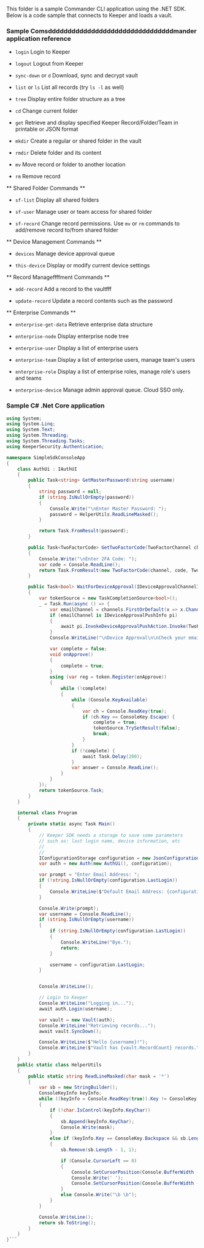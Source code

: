 This folder is a sample Commander CLI application using the .NET SDK.  Below is a code sample that connects to Keeper and loads a vault.

### Sample Comsddddddddddddddddddddddddddddddddmander application reference 

* ```login``` Login to Keeper

* ```logout``` Logout from Keeper

* ```sync-down``` or ```d``` Download, sync and decrypt vault

* ```list``` or ```ls``` List all records (try ```ls -l``` as well)

* ```tree``` Display entire folder structure as a tree

* ```cd``` Change current folder

* ```get``` Retrieve and display specified Keeper Record/Folder/Team in printable or JSON format

* ```mkdir``` Create a regular or shared folder in the vault

* ```rmdir``` Delete folder and its content

* ```mv``` Move record or folder to another location

* ```rm``` Remove record

** Shared Folder Commands **

* ```sf-list``` Display all shared folders

* ```sf-user``` Manage user or team access for shared folder

* ```sf-record``` Change record permissions. Use `mv` or `rm` commands to add/remove record to/from shared folder

** Device Management Commands **

* ```devices``` Manage device approval queue

* ```this-device``` Display or modify current device settings

** Record Manageffffment Commands **

* ```add-record``` Add a record to the vaultfff

* ```update-record``` Update a record contents such as the password

** Enterprise Commands **

* ```enterprise-get-data``` Retrieve enterprise data structure

* ```enterprise-node``` Display enterprise node tree

* ```enterprise-user``` Display a list of enterprise users

* ```enterprise-team``` Display a list of enterprise users, manage team's users

* ```enterprise-role``` Display a list of enterprise roles, manage role's users and teams

* ```enterprise-device``` Manage admin approval queue. Cloud SSO only.

### Sample C# .Net Core application

```csharp
using System;
using System.Linq;
using System.Text;
using System.Threading;
using System.Threading.Tasks;
using KeeperSecurity.Authentication;

namespace SimpleSdkConsoleApp
{
    class AuthUi : IAuthUI
    {
        public Task<string> GetMasterPassword(string username)
        {
            string password = null;
            if (string.IsNullOrEmpty(password))
            {
                Console.Write("\nEnter Master Password: ");
                password = HelperUtils.ReadLineMasked();
            }

            return Task.FromResult(password);
        }

        public Task<TwoFactorCode> GetTwoFactorCode(TwoFactorChannel channel, ITwoFactorChannelInfo[] channels, CancellationToken token)
        {
            Console.Write("\nEnter 2FA Code: ");
            var code = Console.ReadLine();
            return Task.FromResult(new TwoFactorCode(channel, code, TwoFactorDuration.Forever));
        }

        public Task<bool> WaitForDeviceApproval(IDeviceApprovalChannelInfo[] channels, CancellationToken token)
        {
            var tokenSource = new TaskCompletionSource<bool>();
            _ = Task.Run(async () => {
                var emailChannel = channels.FirstOrDefault(x => x.Channel == DeviceApprovalChannel.Email);
                if (emailChannel is IDeviceApprovalPushInfo pi)
                {
                    await pi.InvokeDeviceApprovalPushAction.Invoke(TwoFactorDuration.EveryLogin);
                }
                Console.WriteLine("\nDevice Approval\n\nCheck your email, approve your device by clicking verification link\n<Esc> to cancel");

                var complete = false;
                void onApprove()
                {
                    complete = true;
                }
                using (var reg = token.Register(onApprove))
                {
                    while (!complete)
                    {
                        while (Console.KeyAvailable)
                        {
                            var ch = Console.ReadKey(true);
                            if (ch.Key == ConsoleKey.Escape) {
                                complete = true;
                                tokenSource.TrySetResult(false);
                                break;
                            }
                        }
                        if (!complete) {
                            await Task.Delay(200);
                        }
                        var answer = Console.ReadLine();
                    }
                }
            });
            return tokenSource.Task;
        }
    }

    internal class Program
    {
        private static async Task Main()
        {
            // Keeper SDK needs a storage to save some parameters 
            // such as: last login name, device information, etc
            // 
            //
            IConfigurationStorage configuration = new JsonConfigurationStorage();
            var auth = new Auth(new AuthUi(), configuration);

            var prompt = "Enter Email Address: ";
            if (!string.IsNullOrEmpty(configuration.LastLogin))
            {
                Console.WriteLine($"Default Email Address: {configuration.LastLogin}");
            }

            Console.Write(prompt);
            var username = Console.ReadLine();
            if (string.IsNullOrEmpty(username))
            {
                if (string.IsNullOrEmpty(configuration.LastLogin))
                {
                    Console.WriteLine("Bye.");
                    return;
                }

                username = configuration.LastLogin;
            }


            Console.WriteLine();

            // Login to Keeper
            Console.WriteLine("Logging in...");
            await auth.Login(username);

            var vault = new Vault(auth);
            Console.WriteLine("Retrieving records...");
            await vault.SyncDown();

            Console.WriteLine($"Hello {username}!");
            Console.WriteLine($"Vault has {vault.RecordCount} records.");
        }
    }
    public static class HelperUtils
    {
        public static string ReadLineMasked(char mask = '*')
        {
            var sb = new StringBuilder();
            ConsoleKeyInfo keyInfo;
            while ((keyInfo = Console.ReadKey(true)).Key != ConsoleKey.Enter)
            {
                if (!char.IsControl(keyInfo.KeyChar))
                {
                    sb.Append(keyInfo.KeyChar);
                    Console.Write(mask);
                }
                else if (keyInfo.Key == ConsoleKey.Backspace && sb.Length > 0)
                {
                    sb.Remove(sb.Length - 1, 1);

                    if (Console.CursorLeft == 0)
                    {
                        Console.SetCursorPosition(Console.BufferWidth - 1, Console.CursorTop - 1);
                        Console.Write(' ');
                        Console.SetCursorPosition(Console.BufferWidth - 1, Console.CursorTop - 1);
                    }
                    else Console.Write("\b \b");
                }
            }

            Console.WriteLine();
            return sb.ToString();
        }
    }
}```
